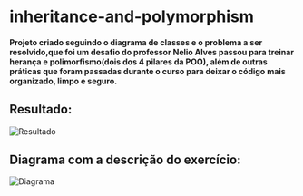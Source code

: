 # inheritance-and-polymorphism

#### Projeto criado seguindo o diagrama de classes e o problema a ser resolvido,que foi um desafio do professor Nelio Alves passou para treinar herança e polimorfismo(dois dos 4 pilares da POO), além de outras práticas que foram passadas durante o curso para deixar o código mais organizado, limpo e seguro.

## Resultado:
![Resultado](https://user-images.githubusercontent.com/47252771/117393975-a08b2600-aecb-11eb-9b4a-636c946a050f.png)

## Diagrama com a descrição do exercício:
![Diagrama](https://user-images.githubusercontent.com/47252771/117394338-5a829200-aecc-11eb-9820-413e3fc159b9.png)
